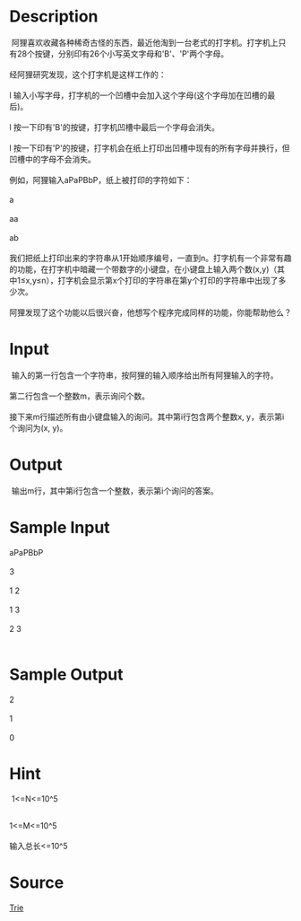 
# Description

<div class="content"><p> 阿狸喜欢收藏各种稀奇古怪的东西，最近他淘到一台老式的打字机。打字机上只有28个按键，分别印有26个小写英文字母和&#39;B&#39;、&#39;P&#39;两个字母。<br/>
<br/>
经阿狸研究发现，这个打字机是这样工作的：<br/>
<br/>
l 输入小写字母，打字机的一个凹槽中会加入这个字母(这个字母加在凹槽的最后)。<br/>
<br/>
l 按一下印有&#39;B&#39;的按键，打字机凹槽中最后一个字母会消失。<br/>
<br/>
l 按一下印有&#39;P&#39;的按键，打字机会在纸上打印出凹槽中现有的所有字母并换行，但凹槽中的字母不会消失。<br/>
<br/>
例如，阿狸输入aPaPBbP，纸上被打印的字符如下：<br/>
<br/>
a<br/>
<br/>
aa<br/>
<br/>
ab<br/>
<br/>
我们把纸上打印出来的字符串从1开始顺序编号，一直到n。打字机有一个非常有趣的功能，在打字机中暗藏一个带数字的小键盘，在小键盘上输入两个数(x,y)（其中1≤x,y≤n），打字机会显示第x个打印的字符串在第y个打印的字符串中出现了多少次。<br/>
<br/>
阿狸发现了这个功能以后很兴奋，他想写个程序完成同样的功能，你能帮助他么？</p></div>

# Input

<div class="content"><p> 输入的第一行包含一个字符串，按阿狸的输入顺序给出所有阿狸输入的字符。<br/>
<br/>
第二行包含一个整数m，表示询问个数。<br/>
<br/>
接下来m行描述所有由小键盘输入的询问。其中第i行包含两个整数x, y，表示第i个询问为(x, y)。</p></div>

# Output

<div class="content"><p> 输出m行，其中第i行包含一个整数，表示第i个询问的答案。</p></div>

# Sample Input

<div class="content"><span class="sampledata">aPaPBbP<br/>
<br/>
3<br/>
<br/>
1 2<br/>
<br/>
1 3<br/>
<br/>
2 3<br/>
<br/>
</span></div>

# Sample Output

<div class="content"><span class="sampledata">2<br/>
<br/>
1<br/>
<br/>
0</span></div>

# Hint

<div class="content"><p></p><p> 1&lt;=N&lt;=10^5</p><br/>
<div>1&lt;=M&lt;=10^5</div><br/>
<div>输入总长&lt;=10^5</div><p></p></div>

# Source

<div class="content"><p><a href="problemset.php?search=Trie">Trie</a></p></div>


